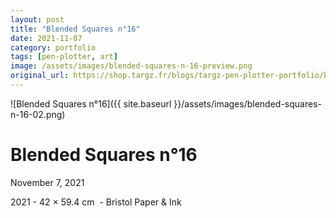 ```yaml
---
layout: post
title: "Blended Squares n°16"
date: 2021-11-07
category: portfolio
tags: [pen-plotter, art]
image: /assets/images/blended-squares-n-16-preview.png
original_url: https://shop.targz.fr/blogs/targz-pen-plotter-portfolio/blended-squares-n-16
---
```


![Blended Squares n°16]({{ site.baseurl }}/assets/images/blended-squares-n-16-02.png)

# Blended Squares n°16
November 7, 2021

2021 - 42 × 59.4 cm  - Bristol Paper & Ink